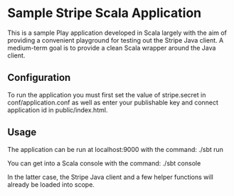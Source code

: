 Sample Stripe Scala Application
===============================

This is a sample Play application developed in Scala largely with the aim of providing a convenient playground for testing out the Stripe Java client. A medium-term goal is to provide a clean Scala wrapper around the Java client.

Configuration
-------------

To run the application you must first set the value of stripe.secret in conf/application.conf as well as enter your publishable key and connect application id in public/index.html. 

Usage
-----

The application can be run at localhost:9000 with the command: ./sbt run

You can get into a Scala console with the command: ./sbt console

In the latter case, the Stripe Java client and a few helper functions will already be loaded into scope.